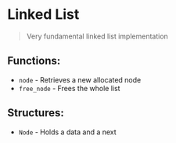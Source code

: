 # Linked List
> Very fundamental linked list implementation

## Functions:
- `node` - Retrieves a new allocated node
- `free_node` - Frees the whole list

## Structures:
- `Node` - Holds a data and a next
